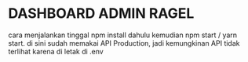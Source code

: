 # DASHBOARD ADMIN RAGEL

cara menjalankan tinggal npm install dahulu kemudian npm start / yarn start. di sini sudah memakai API Production, jadi kemungkinan API tidak terlihat karena di letak di .env
